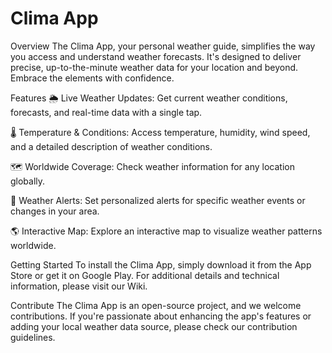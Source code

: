 # Clima App

Overview
The Clima App, your personal weather guide, simplifies the way you access and understand weather forecasts. It's designed to deliver precise, up-to-the-minute weather data for your location and beyond. Embrace the elements with confidence.

Features
🌦️ Live Weather Updates: Get current weather conditions, forecasts, and real-time data with a single tap.

🌡️ Temperature & Conditions: Access temperature, humidity, wind speed, and a detailed description of weather conditions.

🗺️ Worldwide Coverage: Check weather information for any location globally.

🔔 Weather Alerts: Set personalized alerts for specific weather events or changes in your area.

🌎 Interactive Map: Explore an interactive map to visualize weather patterns worldwide.

Getting Started
To install the Clima App, simply download it from the App Store or get it on Google Play. For additional details and technical information, please visit our Wiki.

Contribute
The Clima App is an open-source project, and we welcome contributions. If you're passionate about enhancing the app's features or adding your local weather data source, please check our contribution guidelines.
